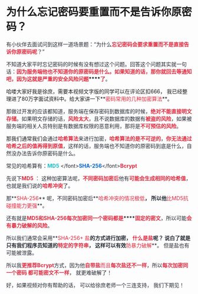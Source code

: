 # 为什么忘记密码要重置而不是告诉你原密码？

<font style="color:rgb(37, 41, 51);">有小伙伴去面试问到这样一道场景题：“为什么</font>**<font style="color:#DF2A3F;">忘记密码会要求重置而不是直接告诉你原密码呢</font>**<font style="color:rgb(37, 41, 51);">？”</font>

<font style="color:rgb(37, 41, 51);">不知道大家平时忘记密码的时候有没有想过这个问题。回答这个问题其实就一句话：</font>**<font style="color:#DF2A3F;">因为服务端他也不知道</font>****<font style="color:#DF2A3F;">你的原密码是什么。如果知道的话，</font>****<font style="color:#DF2A3F;">那你就回去等通知吧</font>****<font style="color:#DF2A3F;">，因为这就是严重的</font>****<font style="color:#DF2A3F;">安全风险问题</font>****<font style="color:#DF2A3F;">了</font>**<font style="color:rgb(37, 41, 51);">。</font>



哈喽大家好我是徐庶，需要本视频文字版的同学可以在评论区扣666， 我已经整理进了80万字面试资料中。给大家讲一下**<font style="color:#DF2A3F;">密码常用的几种加密算法</font>**。



<font style="color:rgb(37, 41, 51);">那做过开发的应该都知道，服务端在保存密码到数据库的时候，</font>**<font style="color:#DF2A3F;">绝对不能直接明文存储</font>**<font style="color:rgb(37, 41, 51);">。如果明文存储的话，</font>**<font style="color:#DF2A3F;">风险太大</font>**<font style="color:rgb(37, 41, 51);">，且不说数据库的数据有</font>**<font style="color:#DF2A3F;">被盗的风险</font>**<font style="color:rgb(37, 41, 51);">，如果被服务端的相关人员特别是有数据库权限的恶意利用，那将是</font>**<font style="color:#DF2A3F;">不可预估的风险</font>**<font style="color:rgb(37, 41, 51);">。</font>**<font style="color:rgb(0, 0, 0);"> </font>**

 

 



那我们通常我们会<font style="color:rgb(37, 41, 51);">通过</font>**<font style="color:#DF2A3F;">哈希算法</font>**<font style="color:rgb(37, 41, 51);">来进行加密，</font>**<font style="color:#DF2A3F;">哈希算法的是不可逆的</font>**<font style="color:rgb(37, 41, 51);">，</font>**<font style="color:#DF2A3F;">你无法通过哈希之后的值再得到原值</font>**<font style="color:rgb(37, 41, 51);">，这样的话，服务端也不知道你的原密码到底是什么，自然没办法告诉你原密码是什么。</font>

<font style="color:rgb(37, 41, 51);">常见的哈希算有：</font>**<font style="color:#1DC0C9;">MD5</font>**<font style="color:rgb(37, 41, 51);"> \</font>**<font style="color:#0C68CA;">SHA-256</font>**<font style="color:rgb(37, 41, 51);">\</font>**<font style="color:#DF2A3F;">Bcrypt </font>**<font style="color:rgb(37, 41, 51);"> </font>

<font style="color:rgb(37, 41, 51);"></font>

<font style="color:rgb(37, 41, 51);"></font>

<font style="color:rgb(37, 41, 51);">先说下</font>**<font style="color:#DF2A3F;">MD5</font>**<font style="color:rgb(37, 41, 51);">  ： 这种加密算法呢，</font>**<font style="color:#DF2A3F;">不同密码加密后</font>**<font style="color:rgb(37, 41, 51);">他有</font>**<font style="color:#DF2A3F;">可能会生成相同的哈希值</font>**<font style="color:rgb(37, 41, 51);">，也就是我们说的</font>**<font style="color:#DF2A3F;">哈希冲突</font>**<font style="color:rgb(37, 41, 51);">了。</font>

那**<font style="color:#DF2A3F;">SHA-256</font>** 呢，不同密码加密后**<font style="color:#DF2A3F;">哈希冲突的情况极低</font>**，  所以他**<font style="color:#DF2A3F;">比MD5抗碰撞能力更强</font>**。



<font style="color:rgb(37, 41, 51);">还有就是</font>**<font style="color:#DF2A3F;">MD5和SHA-256每次加密同一个密码都是</font>****<font style="color:#DF2A3F;">固定的密文</font>**<font style="color:rgb(37, 41, 51);">，所以可能</font>**<font style="color:#DF2A3F;">会有暴力破解的风险</font>**<font style="color:rgb(37, 41, 51);">。</font>

<font style="color:rgb(37, 41, 51);"></font>

所以我们通常会采用**<font style="color:#DF2A3F;">SHA-256+ 盐</font>**的方式进行加密， **<font style="color:#DF2A3F;"> 什么是盐</font>**呢？  说白了就是只有我们程序员知道的**<font style="color:#DF2A3F;">特定的字符串</font>**<font style="color:rgb(37, 41, 51);">，  这样可以有效</font>**<font style="color:#DF2A3F;">防暴力破解</font>**<font style="color:rgb(37, 41, 51);">。  但是盐也有可能被泄露。</font>

**<font style="color:#DF2A3F;"></font>**

<font style="color:rgb(37, 41, 51);">所以我</font>**<font style="color:#DF2A3F;">更推荐Bcrypt</font>**<font style="color:rgb(37, 41, 51);">方式，因为他</font>**<font style="color:#DF2A3F;">自带盐</font>**<font style="color:#DF2A3F;">而且</font>**<font style="color:#DF2A3F;">每次盐还不一样</font>**<font style="color:rgb(37, 41, 51);">，所以</font>**<font style="color:#DF2A3F;">每次加密同一个密码 都可能密文不一样</font>**<font style="color:rgb(37, 41, 51);">， 就更难破解了！   </font>

<font style="color:rgb(37, 41, 51);"></font>

<font style="color:rgb(37, 41, 51);">好，如果视频对你有帮助的话， 可以给徐庶老师一个三连支持， 我们下期见！</font>






